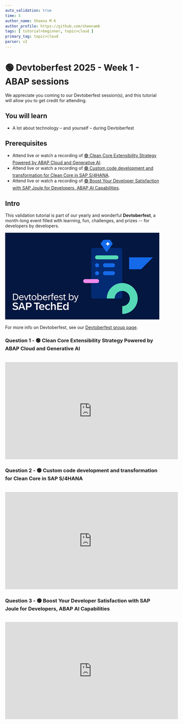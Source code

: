 ```yaml
---
auto_validation: true
time: 5
author_name: Sheena M K
author_profile: https://github.com/sheenamk
tags: [ tutorial>beginner, topic>cloud ]
primary_tag: topic>cloud
parser: v2
---
```

  
# 🟢 Devtoberfest 2025 - Week 1 - ABAP sessions

<!-- description --> We appreciate you coming to our Devtoberfest session(s), and this tutorial will allow you to get credit for attending.

## You will learn

- A lot about technology – and yourself – during Devtoberfest

## Prerequisites

- Attend live or watch a recording of [🟢 Clean Core Extensibility Strategy Powered by ABAP Cloud and Generative AI](https://www.youtube.com/watch?v=Zmo7YU9BUlc).
- Attend live or watch a recording of [🟢 Custom code development and transformation for Clean Core in SAP S/4HANA](https://youtube.com/watch?v=PuAcfsRhdDk).
- Attend live or watch a recording of [🟢 Boost Your Developer Satisfaction with SAP Joule for Developers, ABAP AI Capabilities](https://youtube.com/watch?v=PuAcfsRhdDk).

## Intro

This validation tutorial is part of our yearly and wonderful **Devtoberfest**, a month-long event filled with learning, fun, challenges, and prizes -- for developers by developers.

![Devtoberfest](devtoberfestBanner2.png) 

For more info on Devtoberfest, see our [Devtoberfest group page](https://community.sap.com/t5/devtoberfest/gh-p/Devtoberfest).

### Question 1 - 🟢 Clean Core Extensibility Strategy Powered by ABAP Cloud and Generative AI

<div>&nbsp;</div><iframe width="560" height="315" src="https://www.youtube.com/embed/Zmo7YU9BUlc" frameborder="0" allowfullscreen></iframe>

### Question 2 - 🟢 Custom code development and transformation for Clean Core in SAP S/4HANA

<div>&nbsp;</div><iframe width="560" height="315" src="https://www.youtube.com/embed/PuAcfsRhdDk" frameborder="0" allowfullscreen></iframe>

### Question 3 - 🟢 Boost Your Developer Satisfaction with SAP Joule for Developers, ABAP AI Capabilities

<div>&nbsp;</div><iframe width="560" height="315" src="https://www.youtube.com/embed/PuAcfsRhdDk" frameborder="0" allowfullscreen></iframe>
